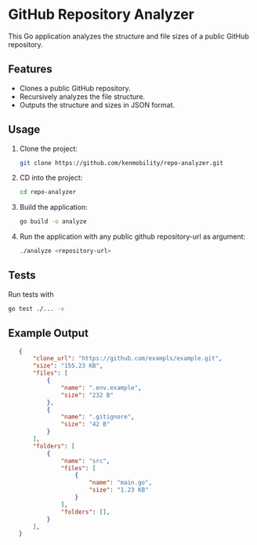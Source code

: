 # GitHub Repository Analyzer

This Go application analyzes the structure and file sizes of a public GitHub repository.

## Features
- Clones a public GitHub repository.
- Recursively analyzes the file structure.
- Outputs the structure and sizes in JSON format.

## Usage
1. Clone the project:
   ```bash
   git clone https://github.com/kenmobility/repo-analyzer.git

2. CD into the project:
   ```bash
   cd repo-analyzer

3. Build the application:
   ```bash
   go build -o analyze

4. Run the application with any public github repository-url as argument:
   ```bash
   ./analyze <repository-url>

## Tests
   Run tests with 
   ```bash
   go test ./... -v
   ```

## Example Output
 ```json
    {
        "clone_url": "https://github.com/exampls/example.git",
        "size": "155.23 KB",
        "files": [
            {
                "name": ".env.example",
                "size": "232 B"
            },
            {
                "name": ".gitignore",
                "size": "42 B"
            }
        ],
        "folders": [
            {
                "name": "src",
                "files": [
                    {
                        "name": "main.go",
                        "size": "1.23 KB"
                    }
                ],
                "folders": [],
            }
        ],
    }
 ```


